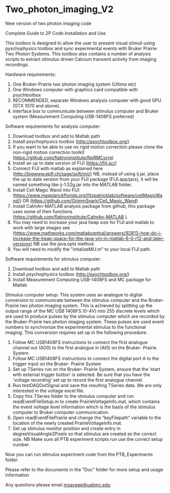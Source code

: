 # Two_photon_imaging_V2
New version of two photon imaging code


Complete Guide to 2P Code Installation and Use

This toolbox is designed to allow the user to present visual stimuli using pyschophysics toolbox and sync experimental events with Bruker Prairie Two Photon Systems. This toolbox also contains a number of analysis scripts to extract stimulus driven Calcium transient activity from imaging recordings. 

Hardware requirements:
1.	One Bruker-Prairie two photon imaging system (Ultima etc)
2.	One Windows computer with graphics card compatible with psychtoolbox
3.	RECOMMENDED, separate Windows analysis computer with good GPU (GTX 1070 and above).
4.	Interface box to communicate between stimulus computer and Bruker system (Measurement Computing USB-1408FS preferred)

Software requirements for analysis computer:
1.	Download toolbox and add to Matlab path
2.	Install psychophysics toolbox (http://psychtoolbox.org/)
3.	If you want to be able to use no rigid motion correction please clone the non-rigid motion correction toolkit (https://github.com/flatironinstitute/NoRMCorre) 
4.	Install an up to date version of FIJI (https://fiji.sc/) 
5.	Connect FIJI with matlab as explained here (http://bigwww.epfl.ch/sage/soft/mij/) NB, instead of using ij.jar, place the up to date version from your FIJI package (FIJI.app/jars), it will be named something like ij-1.52g.jar into the MATLAB folder.
6.	Install Cell Magic Wand into FIJI (https://www.maxplanckflorida.org/fitzpatricklab/software/cellMagicWand/) OR (https://github.com/GrimmSnark/Cell_Magic_Wand)
7.	Install CaImAn-MATLAB analysis package from github, this package uses some of their functions (https://github.com/flatironinstitute/CaImAn-MATLAB ).
8.	You may need to increase your java heap size for FIJI and matlab to work with large images see (https://www.mathworks.com/matlabcentral/answers/92813-how-do-i-increase-the-heap-space-for-the-java-vm-in-matlab-6-0-r12-and-later-versions) NB use the java.opts method. 
9.	You will need to modify the "intializeMIJ.m" to your local FIJI path.

Software requirements for stimulus computer:
1.	Download toolbox and add to Matlab path
2.	Install psychophysics toolbox (http://psychtoolbox.org/) 
3.	Install Measurement Computing USB-1408FS and MC package for Matlab

Stimulus computer setup:
	This system uses an analogue to digital conversion to communicate between the stimulus computer and the Bruker-Prairie two photon imaging system. This is achieved by splitting up the output range of the MC USB 1408FS (0-4V) into 255 discrete levels which are used to produce pulses by the stimulus computer which are recorded by the Bruker-Prairie two photon imaging system. These pulses are used event numbers to synchronize the experimental stimulus to the functional imaging. This conversion requires set up in the following procedure:
1.	Follow MC USB1408FS instructions to connect the first analogue channel out (AO0) to the first analogue in (AI0) on the Bruker- Prairie System
2.	Follow MC USB1408FS instructions to connect the digital port A to the trigger input on the Bruker- Prairie System
3.	Set up TSeries run on the Bruker- Prairie System, ensure that the ‘start with external trigger button’ is selected. Be sure that you have the ‘voltage recording’ set up to record the first analogue channel. 
4.	Run testDAQOutSignal and save the resulting TSeries data. We are only interested in the voltage excel file. 
5.	Copy this TSeries folder to the stimulus computer and run readEventFileSetup.m to create PrairieVoltageInfo.mat, which contains the event voltage level information which is the basis of the stimulus computer to Bruker computer communication.
6.	Open readEventFilePrairie and change the “keyFilepath” variable to the location of the newly created PrairieVoltageInfo.mat.
7.	Set up stimulus monitor position and create entry in degreeVisualAngle2Pixels so that stimulus are created as the correct size. NB Make sure all PTB experiment scripts run use the correct setup number.

Now you can run stimulus experiment code from the PTB_Experiments folder.

Please refer to the documents in the "Doc" folder for more setup and usage information

Any questions please email msavage@uabmc.edu
